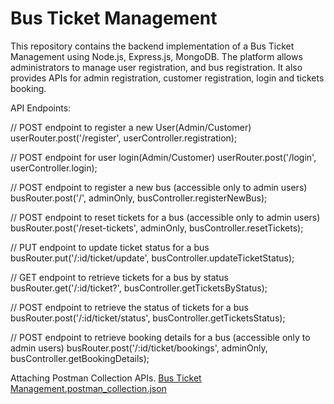 # Bus Ticket Management

This repository contains the backend implementation of a Bus Ticket Management using Node.js, Express.js, MongoDB. The platform allows administrators to manage user registration, and bus registration. It also provides APIs for admin registration, customer registration, login and tickets booking.

API Endpoints:

// POST endpoint to register a new User(Admin/Customer)
userRouter.post('/register', userController.registration);

// POST endpoint for user login(Admin/Customer)
userRouter.post('/login', userController.login);

// POST endpoint to register a new bus (accessible only to admin users)
busRouter.post('/', adminOnly, busController.registerNewBus);

// POST endpoint to reset tickets for a bus (accessible only to admin users)
busRouter.post('/reset-tickets', adminOnly, busController.resetTickets);

// PUT endpoint to update ticket status for a bus
busRouter.put('/:id/ticket/update', busController.updateTicketStatus);

// GET endpoint to retrieve tickets for a bus by status
busRouter.get('/:id/ticket?', busController.getTicketsByStatus);

// POST endpoint to retrieve the status of tickets for a bus
busRouter.post('/:id/ticket/status', busController.getTicketsStatus);

// POST endpoint to retrieve booking details for a bus (accessible only to admin users)
busRouter.post('/:id/ticket/bookings', adminOnly, busController.getBookingDetails);


Attaching Postman Collection APIs.
[Bus Ticket Management.postman_collection.json](https://github.com/pavan567/Ticket-Management/files/14246693/Bus.Ticket.Management.postman_collection.json)
